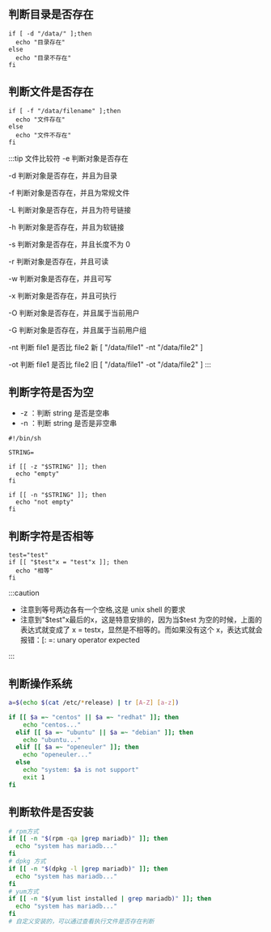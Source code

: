 ## 判断目录是否存在

```shell
if [ -d "/data/" ];then
  echo "目录存在"
else
  echo "目录不存在"
fi
```

## 判断文件是否存在

```shell
if [ -f "/data/filename" ];then
  echo "文件存在"
else
  echo "文件不存在"
fi
```

:::tip 文件比较符
-e 判断对象是否存在

-d 判断对象是否存在，并且为目录

-f 判断对象是否存在，并且为常规文件

-L 判断对象是否存在，并且为符号链接

-h 判断对象是否存在，并且为软链接

-s 判断对象是否存在，并且长度不为 0

-r 判断对象是否存在，并且可读

-w 判断对象是否存在，并且可写

-x 判断对象是否存在，并且可执行

-O 判断对象是否存在，并且属于当前用户

-G 判断对象是否存在，并且属于当前用户组

-nt 判断 file1 是否比 file2 新 [ "/data/file1" -nt "/data/file2" ]

-ot 判断 file1 是否比 file2 旧 [ "/data/file1" -ot "/data/file2" ]
:::

## 判断字符是否为空

- -z ：判断 string 是否是空串
- -n ：判断 string 是否是非空串

```shell
#!/bin/sh

STRING=

if [[ -z "$STRING" ]]; then
  echo "empty"
fi

if [[ -n "$STRING" ]]; then
  echo "not empty"
fi
```

## 判断字符是否相等

```shell
test="test"
if [[ "$test"x = "test"x ]]; then
  echo "相等"
fi
```

:::caution

- 注意到等号两边各有一个空格,这是 unix shell 的要求
- 注意到"$test"x最后的x，这是特意安排的，因为当$test 为空的时候，上面的表达式就变成了 x = testx，显然是不相等的。而如果没有这个 x，表达式就会报错：[: =: unary operator expected

:::

## 判断操作系统

```bash
a=$(echo $(cat /etc/*release) | tr [A-Z] [a-z])

if [[ $a =~ "centos" || $a =~ "redhat" ]]; then
    echo "centos..."
  elif [[ $a =~ "ubuntu" || $a =~ "debian" ]]; then
    echo "ubuntu..."
  elif [[ $a =~ "openeuler" ]]; then
    echo "openeuler..."
  else
    echo "system: $a is not support"
    exit 1
fi
```

## 判断软件是否安装

```bash
# rpm方式
if [[ -n "$(rpm -qa |grep mariadb)" ]]; then
  echo "system has mariadb..."
fi
# dpkg 方式
if [[ -n "$(dpkg -l |grep mariadb)" ]]; then
  echo "system has mariadb..."
fi
# yum方式
if [[ -n "$(yum list installed | grep mariadb)" ]]; then
  echo "system has mariadb..."
fi
# 自定义安装的，可以通过查看执行文件是否存在判断
```
